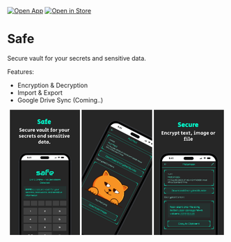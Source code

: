 [![Open App](https://img.shields.io/badge/Open%20App-grey?style=for-the-badge&logo=googlechrome&logoColor=00ffcc)](https://safe.pwabucket.com) [![Open in Store](https://img.shields.io/badge/Open-in%20Store-9c27b0?style=for-the-badge&logo=pwa&logoColor=white)](https://pwabucket.com/apps/pwa-safe)


# Safe

Secure vault for your secrets and sensitive data.

Features:

- Encryption & Decryption
- Import & Export
- Google Drive Sync (Coming..)

<p align="center">
  <img src="/public/screenshot-mobile-1.jpg" width="32%" />
  <img src="/public/screenshot-mobile-2.jpg" width="32%" />
  <img src="/public/screenshot-mobile-3.jpg" width="32%" />
</p>

